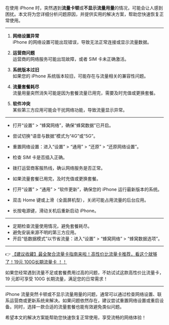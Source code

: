 
在使用 iPhone 时，突然遇到**流量卡顿**或**不显示流量用量**的情况，可能会让人感到困扰。本文将为您详细分析问题原因，并提供实用的解决方案，帮助您快速恢复正常使用。

---


1. **网络设置异常**  
   iPhone 的网络设置可能出现错误，导致无法正常连接或显示流量数据。

2. **运营商问题**  
   运营商的网络服务可能出现故障，或者 SIM 卡未正确激活。

3. **系统版本过旧**  
   如果您的 iPhone 系统版本较旧，可能存在与流量相关的兼容性问题。

4. **流量套餐耗尽**  
   流量用量突然消失可能是因为套餐流量已用完，需要及时充值或更换套餐。

5. **软件冲突**  
   某些第三方应用可能会干扰网络功能，导致流量显示异常。

---


- 打开“设置” > “蜂窝网络”，确保“蜂窝数据”已开启。
- 尝试切换“语音与数据”模式为“4G”或“5G”。
- 重置网络设置：进入“设置” > “通用” > “还原” > “还原网络设置”。

- 检查 SIM 卡是否插入正确。
- 拨打运营商客服热线，确认网络服务是否正常。
- 如果流量套餐已用完，及时充值或更换套餐。

- 打开“设置” > “通用” > “软件更新”，确保您的 iPhone 运行最新版本的系统。

- 双击 Home 键或上滑（全面屏机型），关闭可能占用流量的后台应用。

- 长按电源键，滑动关机后重新启动 iPhone。

---

- 定期检查流量使用情况，避免套餐耗尽。
- 避免安装来源不明的第三方应用。
- 开启“低数据模式”以节省流量：进入“设置” > “蜂窝网络” > “蜂窝数据选项”。

---


👉 [【建议收藏】最全聚合流量卡指南来啦！高性价比流量卡推荐，看这个就够了！19元 100G长期流量卡 ！！](https://bit.ly/Liuliangka)

如果您经常遇到流量不足或套餐费用过高的问题，不妨试试这款高性价比流量卡，19 元即可享受 100G 长期流量，满足您的日常需求！

---


iPhone 流量突然卡顿或不显示流量用量的问题，通常可以通过检查网络设置、联系运营商或更新系统来解决。如果问题依然存在，建议尝试重置网络设置或重启设备。同时，选择一款合适的流量套餐也能有效避免类似问题。

希望本文的解决方案能帮助您快速恢复正常使用，享受流畅的网络体验！
